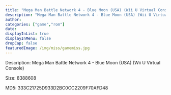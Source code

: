 ```yaml
---
title: "Mega Man Battle Network 4 - Blue Moon (USA) (Wii U Virtual Console)"
description: "Mega Man Battle Network 4 - Blue Moon (USA) (Wii U Virtual Console)"
author: 
categories: ["game","rom"]
date: 
displayInList: true
displayInMenu: false
dropCap: false
featuredImage: /img/miss/gamemiss.jpg
---
```


Description: Mega Man Battle Network 4 - Blue Moon (USA) (Wii U Virtual Console)

Size: 8388608

MD5: 333C21725D933D2BC0CC2209F70AFD48

